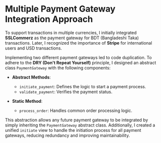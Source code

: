 # Multiple Payment Gateway Integration Approach

To support transactions in multiple currencies, I initially integrated **SSLCommerz** as the payment gateway for BDT (Bangladeshi Taka) transactions. Later, I recognized the importance of **Stripe** for international users and USD transactions.

Implementing two different payment gateways led to code duplication. To adhere to the **DRY (Don't Repeat Yourself)** principle, I designed an abstract class `PaymentGateway` with the following components:

- **Abstract Methods**:
  - `initiate_payment`: Defines the logic to start a payment process.
  - `validate_payment`: Verifies the payment status.

- **Static Method**:
  - `process_order`: Handles common order processing logic.

This abstraction allows any future payment gateway to be integrated by simply inheriting the `PaymentGateway` abstract class. Additionally, I created a unified `initiate` view to handle the initiation process for all payment gateways, reducing redundancy and improving maintainability.